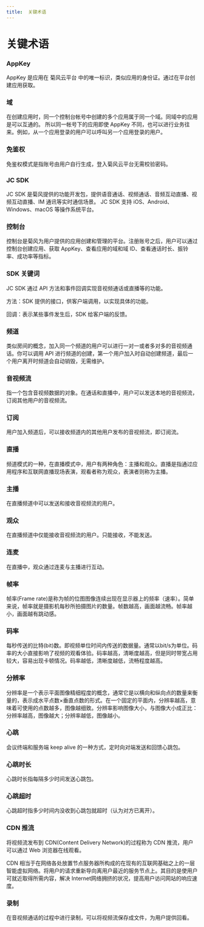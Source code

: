 ```yaml
---
title:  关键术语
---
```

# 关键术语

### AppKey

AppKey 是应用在 菊风云平台 中的唯一标识，类似应用的身份证。通过在平台创建应用获取。

### 域

在创建应用时，同一个控制台帐号中创建的多个应用属于同一个域。同域中的应用是可以互通的。 所以同一帐号下的应用即使 AppKey 不同，也可以进行业务往来。例如，从一个应用登录的用户可以呼叫另一个应用登录的用户。

### 免鉴权

免鉴权模式是指账号由用户自行生成，登入菊风云平台无需校验密码。

### JC SDK

JC SDK 是菊风提供的功能开发包，提供语音通话、视频通话、音频互动直播、视频互动直播、IM 通讯等实时通信场景。 JC SDK 支持 iOS、Android、Windows、macOS 等操作系统平台。

### 控制台

控制台是菊风为用户提供的应用创建和管理的平台。注册账号之后，用户可以通过控制台创建应用、获取 AppKey、查看应用的域和域 ID、查看通话时长、振铃率、成功率等指标。

### SDK 关键词

JC SDK 通过 API 方法和事件回调实现音视频通话或直播等的功能。

方法：SDK 提供的接口，供客户端调用，以实现具体的功能。

回调：表示某些事件发生后，SDK 给客户端的反馈。

### 频道

类似房间的概念，加入同一个频道的用户可以进行一对一或者多对多的音视频通话。你可以调用 API 进行频道的创建，第一个用户加入时自动创建频道，最后一个用户离开时频道会自动销毁，无需维护。

### 音视频流

指一个包含音视频数据的对象。在通话和直播中，用户可以发送本地的音视频流，订阅其他用户的音视频流。

### 订阅

用户加入频道后，可以接收频道内的其他用户发布的音视频流，即订阅流。

### 直播

频道模式的一种，在直播模式中，用户有两种角色：主播和观众。直播是指通过应用程序和互联网直播现场表演，观看者称为观众，表演者则称为主播。

### 主播

在直播频道中可以发送和接收音视频流的用户。

### 观众

在直播频道中仅能接收音视频流的用户。只能接收，不能发送。

### 连麦

在直播中，观众通过连麦与主播进行互动。

### 帧率

帧率(Frame rate)是称为帧的位图图像连续出现在显示器上的频率（速率）。简单来说，帧率就是摄影机每秒所拍摄图片的数量。帧数越高，画面越流畅。帧率越小，画面越有跳动感。

### 码率

每秒传送的比特(bit)数。即视频单位时间内传送的数据量。通常以bit/s为单位。码率的大小直接影响了视频的观看体验。码率越高，清晰度越高，但是同时带宽占用较大，容易出现卡顿情况。码率越低，清晰度越低，流畅程度越高。

### 分辨率

分辨率是一个表示平面图像精细程度的概念，通常它是以横向和纵向点的数量来衡量的，表示成水平点数×垂直点数的形式。在一个固定的平面内，分辨率越高，意味着可使用的点数越多，图像越细致。分辨率影响图像大小，与图像大小成正比：分辨率越高，图像越大；分辨率越低，图像越小。

### 心跳

会议终端和服务端 keep alive 的一种方式，定时向对端发送和回馈心跳包。

### 心跳时长

心跳时长指每隔多少时间发送心跳包。

### 心跳超时

心跳超时指多少时间内没收到心跳包就超时（认为对方已离开）。

### CDN 推流

将视频流发布到 CDN(Content Delivery Network)的过程称为 CDN 推流，用户可以通过 Web 浏览器在线观看。

CDN 相当于在网络各处放置节点服务器所构成的在现有的互联网基础之上的一层智能虚拟网络。将用户的请求重新导向离用户最近的服务节点上。其目的是使用户可就近取得所需内容，解决 Internet网络拥挤的状况，提高用户访问网站的响应速度。

### 录制

在音视频通话的过程中进行录制，可以将视频流保存成文件，为用户提供回看。
